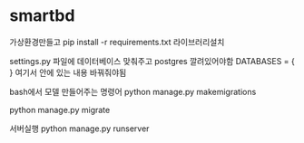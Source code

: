 # smartbd

가상환경만들고 
pip install -r requirements.txt
라이브러리설치

settings.py 파일에 데이터베이스 맞춰주고 postgres 깔려있어야함
DATABASES = {
    }
여기서 안에 있는 내용 바꿔줘야됨


bash에서 모델 만들어주는 명령어 
python manage.py makemigrations

                     
python manage.py migrate

서버실행
python manage.py runserver

